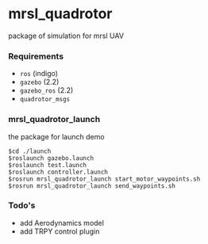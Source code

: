 mrsl_quadrotor
==========    
package of simulation for mrsl UAV
### Requirements
 - `ros` (indigo)
 - `gazebo` (2.2)
 - `gazebo_ros` (2.2)
 - `quadrotor_msgs`
              
### mrsl_quadrotor_launch
the package for launch demo
```           
$cd ./launch  
$roslaunch gazebo.launch
$roslaunch test.launch
$roslaunch controller.launch
$rosrun mrsl_quadrotor_launch start_motor_waypoints.sh
$rosrun mrsl_quadrotor_launch send_waypoints.sh
```           
              
### Todo's    
 - add Aerodynamics model
 - add TRPY control plugin

